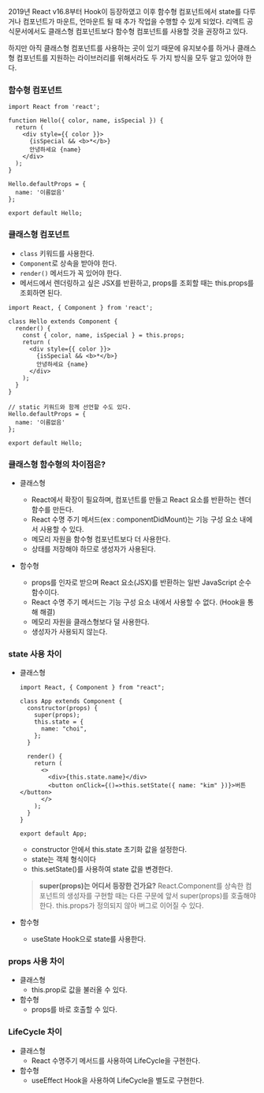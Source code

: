 2019년 React v16.8부터 Hook이 등장하였고 이후 함수형 컴포넌트에서 state를 다루거나 컴포넌트가 마운트, 언마운트 될 때 추가 작업을 수행할 수 있게 되었다. 리액트 공식문서에서도 클래스형 컴포넌트보다 함수형 컴포넌트를 사용할 것을 권장하고 있다.

하지만 아직 클래스형 컴포넌트를 사용하는 곳이 있기 때문에 유지보수를 하거나 클래스형 컴포넌트를 지원하는 라이브러리를 위해서라도 두 가지 방식을 모두 알고 있어야 한다.

### 함수형 컴포넌트

```tsx
import React from 'react';

function Hello({ color, name, isSpecial }) {
  return (
    <div style={{ color }}>
      {isSpecial && <b>*</b>}
      안녕하세요 {name}
    </div>
  );
}

Hello.defaultProps = {
  name: '이름없음'
};

export default Hello;
```

### 클래스형 컴포넌트

- `class` 키워드를 사용한다.
- `Component`로 상속을 받아야 한다.
- `render()` 메서드가 꼭 있어야 한다.
- 메서드에서 렌더링하고 싶은 JSX를 반환하고, props를 조회할 때는 this.props를 조회하면 된다.

```tsx
import React, { Component } from 'react';

class Hello extends Component {
  render() {
    const { color, name, isSpecial } = this.props;
    return (
      <div style={{ color }}>
        {isSpecial && <b>*</b>}
        안녕하세요 {name}
      </div>
    );
  }
}

// static 키워드와 함께 선언할 수도 있다.
Hello.defaultProps = {
  name: '이름없음'
};

export default Hello;
```

### 클래스형 함수형의 차이점은?

- 클래스형
    - React에서 확장이 필요하며, 컴포넌트를 만들고 React 요소를 반환하는 렌더 함수를 만든다.
    - React 수명 주기 메서드(ex : componentDidMount)는 기능 구성 요소 내에서 사용할 수 있다.
    - 메모리 자원을 함수형 컴포넌트보다 더 사용한다.
    - 상태를 저장해야 하므로 생성자가 사용된다.

- 함수형
    - props를 인자로 받으며 React 요소(JSX)를 반환하는 일반 JavaScript 순수 함수이다.
    - React 수명 주기 메서드는 기능 구성 요소 내에서 사용할 수 없다. (Hook을 통해 해결)
    - 메모리 자원을 클래스형보다 덜 사용한다.
    - 생성자가 사용되지 않는다.

### state 사용 차이

- 클래스형
    
    ```tsx
    import React, { Component } from "react";
    
    class App extends Component {
      constructor(props) {
        super(props);
        this.state = {
          name: "choi",
        };
      }
    
      render() {
        return (
          <>
            <div>{this.state.name}</div>
            <button onClick={()=>this.setState({ name: "kim" })}>버튼</button>
          </>
        );
      }
    }
    
    export default App;
    ```
    
    - constructor 안에서 this.state 초기화 값을 설정한다.
    - state는 객체 형식이다
    - this.setState()를 사용하여 state 값을 변경한다.
    
    > **super(props)는 어디서 등장한 건가요?**
    React.Component를 상속한 컴포넌트의 생성자를 구현할 때는 다른 구문에 앞서 super(props)를 호출해야 한다.
    this.props가 정의되지 않아 버그로 이어질 수 있다.
    > 
- 함수형
    - useState Hook으로 state를 사용한다.

### props 사용 차이

- 클래스형
    - this.prop로 값을 불러올 수 있다.
- 함수형
    - props를 바로 호출할 수 있다.

### LifeCycle 차이

- 클래스형
    - React 수명주기 메서드를 사용하여 LifeCycle을 구현한다.
- 함수형
    - useEffect Hook을 사용하여 LifeCycle을 별도로 구현한다.